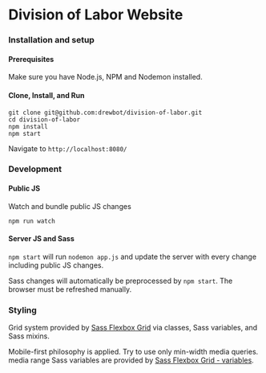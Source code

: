 # Division of Labor Website

### Installation and setup

#### Prerequisites

Make sure you have Node.js, NPM and Nodemon installed.

#### Clone, Install, and Run

```
git clone git@github.com:drewbot/division-of-labor.git
cd division-of-labor
npm install
npm start
```

Navigate to `http://localhost:8080/`

### Development

#### Public JS

Watch and bundle public JS changes

```
npm run watch
```

#### Server JS and Sass

`npm start` will run `nodemon app.js` and update the server with every change including public JS changes.

Sass changes will automatically be preprocessed by `npm start`. The browser must be refreshed manually.

### Styling

Grid system provided by [Sass Flexbox Grid](http://sassflexboxgrid.com/) via classes, Sass variables, and Sass mixins.

Mobile-first philosophy is applied.
Try to use only min-width media queries.
media range Sass variables are provided by [Sass Flexbox Grid - variables](http://sassflexboxgrid.com/views/variables).